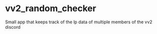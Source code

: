 # vv2_random_checker
Small app that keeps track of the lp data of multiple members of the vv2 discord
